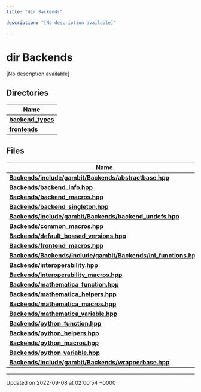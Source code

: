 ```yaml
---
title: "dir Backends"

description: "[No description available]"

---
```


# dir Backends

[No description available]

## Directories

| Name           |
| -------------- |
| **[backend_types](/documentation/code/files/dir_adaf5b9f3522268d0722b5bf192fb62e/#dir-backends-backend-types)**  |
| **[frontends](/documentation/code/files/dir_c6faa5d145e7be4b4543e56b2cb9e577/#dir-backends-frontends)**  |

## Files

| Name           |
| -------------- |
| **[Backends/include/gambit/Backends/abstractbase.hpp](/documentation/code/files/include_2gambit_2backends_2abstractbase_8hpp/#file-backends-include-gambit-backends-abstractbase-hpp)**  |
| **[Backends/backend_info.hpp](/documentation/code/files/backend__info_8hpp/#file-backends-backend-info-hpp)**  |
| **[Backends/backend_macros.hpp](/documentation/code/files/backend__macros_8hpp/#file-backends-backend-macros-hpp)**  |
| **[Backends/backend_singleton.hpp](/documentation/code/files/backend__singleton_8hpp/#file-backends-backend-singleton-hpp)**  |
| **[Backends/include/gambit/Backends/backend_undefs.hpp](/documentation/code/files/include_2gambit_2backends_2backend__undefs_8hpp/#file-backends-include-gambit-backends-backend-undefs-hpp)**  |
| **[Backends/common_macros.hpp](/documentation/code/files/common__macros_8hpp/#file-backends-common-macros-hpp)**  |
| **[Backends/default_bossed_versions.hpp](/documentation/code/files/default__bossed__versions_8hpp/#file-backends-default-bossed-versions-hpp)**  |
| **[Backends/frontend_macros.hpp](/documentation/code/files/frontend__macros_8hpp/#file-backends-frontend-macros-hpp)**  |
| **[Backends/Backends/include/gambit/Backends/ini_functions.hpp](/documentation/code/files/backends_2include_2gambit_2backends_2ini__functions_8hpp/#file-backends-backends-include-gambit-backends-ini-functions-hpp)**  |
| **[Backends/interoperability.hpp](/documentation/code/files/interoperability_8hpp/#file-backends-interoperability-hpp)**  |
| **[Backends/interoperability_macros.hpp](/documentation/code/files/interoperability__macros_8hpp/#file-backends-interoperability-macros-hpp)**  |
| **[Backends/mathematica_function.hpp](/documentation/code/files/mathematica__function_8hpp/#file-backends-mathematica-function-hpp)**  |
| **[Backends/mathematica_helpers.hpp](/documentation/code/files/mathematica__helpers_8hpp/#file-backends-mathematica-helpers-hpp)**  |
| **[Backends/mathematica_macros.hpp](/documentation/code/files/mathematica__macros_8hpp/#file-backends-mathematica-macros-hpp)**  |
| **[Backends/mathematica_variable.hpp](/documentation/code/files/mathematica__variable_8hpp/#file-backends-mathematica-variable-hpp)**  |
| **[Backends/python_function.hpp](/documentation/code/files/python__function_8hpp/#file-backends-python-function-hpp)**  |
| **[Backends/python_helpers.hpp](/documentation/code/files/python__helpers_8hpp/#file-backends-python-helpers-hpp)**  |
| **[Backends/python_macros.hpp](/documentation/code/files/python__macros_8hpp/#file-backends-python-macros-hpp)**  |
| **[Backends/python_variable.hpp](/documentation/code/files/python__variable_8hpp/#file-backends-python-variable-hpp)**  |
| **[Backends/include/gambit/Backends/wrapperbase.hpp](/documentation/code/files/include_2gambit_2backends_2wrapperbase_8hpp/#file-backends-include-gambit-backends-wrapperbase-hpp)**  |






-------------------------------

Updated on 2022-09-08 at 02:00:54 +0000

